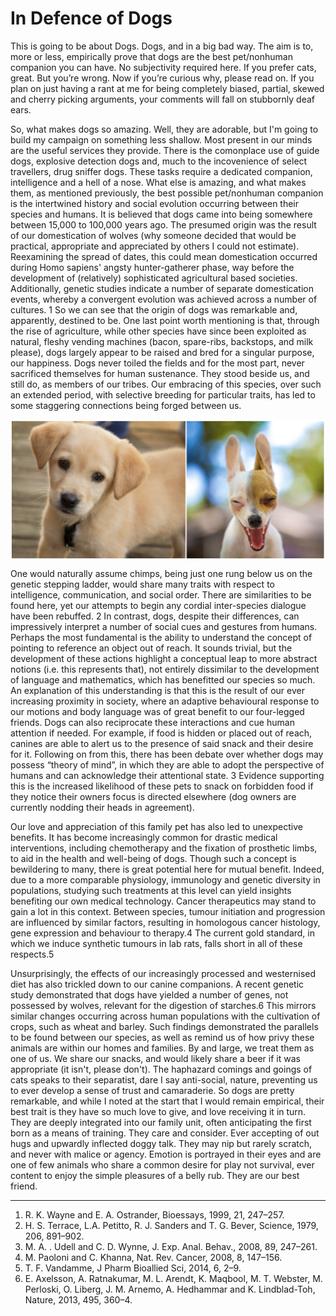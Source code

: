 # In Defence of Dogs

This is going to be about Dogs. Dogs, and in a big bad way. The aim is to, more or less, empirically prove that dogs are the best pet/nonhuman companion you can have. No subjectivity required here. If you prefer cats, great. But you’re wrong. Now if you’re curious why, please read on. If you plan on just having a rant at me for being completely biased, partial, skewed and cherry picking arguments, your comments will fall on stubbornly deaf ears.

So, what makes dogs so amazing. Well, they are adorable, but I'm going to build my campaign on something less shallow. Most present in our minds are the useful services they provide. There is the comonplace use of guide dogs, explosive detection dogs and, much to the incovenience of select travellers, drug sniffer dogs. These tasks require a dedicated companion, intelligence and a hell of a nose. What else is amazing, and what makes them, as mentioned previously, the best possible pet/nonhuman companion is the intertwined history and social evolution occurring between their species and humans. It is believed that dogs came into being somewhere between 15,000 to 100,000 years ago. The presumed origin was the result of our domestication of wolves (why someone decided that would be practical, appropriate and appreciated by others I could not estimate). Reexamining the spread of dates, this could mean domestication occurred during Homo sapiens' angsty hunter-gatherer phase, way before the development of (relatively) sophisticated agricultural based societies. Additionally, genetic studies indicate a number of separate domestication events, whereby a convergent evolution was achieved across a number of cultures. 1 So we can see that the origin of dogs was remarkable and, apparently, destined to be. One last point worth mentioning is that, through the rise of agriculture, while other species have since been exploited as natural, fleshy vending machines (bacon, spare-ribs, backstops, and milk please), dogs largely appear to be raised and bred for a singular purpose, our happiness. Dogs never toiled the fields and for the most part, never sacrificed themselves for human sustenance. They stood beside us, and still do, as members of our tribes. Our embracing of this species, over such an extended period, with selective breeding for particular traits, has led to some staggering connections being forged between us.

<img align="middle" src="../images/puppy3.png" style="max-height: 350px">

One would naturally assume chimps, being just one rung below us on the genetic stepping ladder, would share many traits with respect to intelligence, communication, and social order. There are similarities to be found here, yet our attempts to begin any cordial inter-species dialogue have been rebuffed. 2 In contrast, dogs, despite their differences, can impressively interpret a number of social cues and gestures from humans. Perhaps the most fundamental is the ability to understand the concept of pointing to reference an object out of reach. It sounds trivial, but the development of these actions highlight a conceptual leap to more abstract notions (i.e. this represents that), not entirely dissimilar to the development of language and mathematics, which has benefitted our species so much. An explanation of this understanding is that this is the result of our ever increasing proximity in society, where an adaptive behavioural response to our motions and body language was of great benefit to our four-legged friends. Dogs can also reciprocate these interactions and cue human attention if needed. For example, if food is hidden or placed out of reach, canines are able to alert us to the presence of said snack and their desire for it. Following on from this, there has been debate over whether dogs may possess “theory of mind”, in which they are able to adopt the perspective of humans and can acknowledge their attentional state. 3 Evidence supporting this is the increased likelihood of these pets to snack on forbidden food if they notice their owners focus is directed elsewhere (dog owners are currently nodding their heads in agreement).

Our love and appreciation of this family pet has also led to unexpective benefits. It has become increasingly common for drastic medical interventions, including chemotherapy and the fixation of prosthetic limbs, to aid in the health and well-being of dogs. Though such a concept is bewildering to many, there is great potential here for mutual benefit. Indeed, due to a more comparable physiology, immunology and genetic diversity in populations, studying such treatments at this level can yield insights benefiting our own medical technology. Cancer therapeutics may stand to gain a lot in this context. Between species, tumour initiation and progression are influenced by similar factors, resulting in homologous cancer histology, gene expression and behaviour to therapy.4 The current gold standard, in which we induce synthetic tumours in lab rats, falls short in all of these respects.5

Unsurprisingly, the effects of our increasingly processed and westernised diet has also trickled down to our canine companions. A recent genetic study demonstrated that dogs have yielded a number of genes, not possessed by wolves, relevant for the digestion of starches.6 This mirrors similar changes occurring across human populations with the cultivation of crops, such as wheat and barley. Such findings demonstrated the parallels to be found between our species, as well as remind us of how privy these animals are within our homes and families. By and large, we treat them as one of us. We share our snacks, and would likely share a beer if it was appropriate (it isn't, please don't). The haphazard comings and goings of cats speaks to their separatist, dare I say anti-social, nature, preventing us to ever develop a sense of trust and camaraderie. So dogs are pretty remarkable, and while I noted at the start that I would remain empirical, their best trait is they have so much love to give, and love receiving it in turn. They are deeply integrated into our family unit, often anticipating the first born as a means of training. They care and consider. Ever accepting of out hugs and upwardly inflected doggy talk. They may nip but rarely scratch, and never with malice or agency. Emotion is portrayed in their eyes and are one of few animals who share a common desire for play not survival, ever content to enjoy the simple pleasures of a belly rub. They are our best friend.

---

1. R. K. Wayne and E. A. Ostrander, Bioessays, 1999, 21, 247–257.
2. H. S. Terrace, L.A. Petitto, R. J. Sanders and T. G. Bever, Science, 1979, 206, 891–902.
3. M. A. . Udell and C. D. Wynne, J. Exp. Anal. Behav., 2008, 89, 247–261.
4. M. Paoloni and C. Khanna, Nat. Rev. Cancer, 2008, 8, 147–156.
5. T. F. Vandamme, J Pharm Bioallied Sci, 2014, 6, 2–9.
6. E. Axelsson, A. Ratnakumar, M. L. Arendt, K. Maqbool, M. T. Webster, M. Perloski, O. Liberg, J. M. Arnemo, A. Hedhammar and K. Lindblad-Toh, Nature, 2013, 495, 360–4.